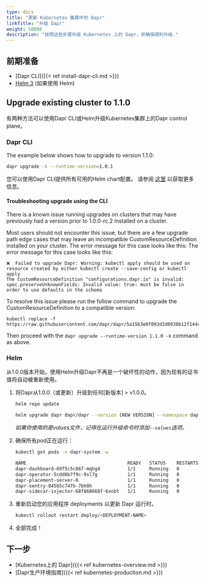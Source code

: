 ```yaml
---
type: docs
title: "更新 Kubernetes 集群中的 Dapr"
linkTitle: "升级 Dapr"
weight: 50000
description: "按照这些步骤升级 Kubernetes 上的 Dapr，并确保顺利升级."
---
```


## 前期准备

- [Dapr CLI]({{< ref install-dapr-cli.md >}})
- [Helm 3](https://github.com/helm/helm/releases) (如果使用 Helm)

## Upgrade existing cluster to 1.1.0
有两种方法可以使用Dapr CLI或Helm升级Kubernetes集群上的Dapr control plane。

### Dapr CLI

The example below shows how to upgrade to version 1.1.0:

  ```bash
  dapr upgrade -k --runtime-version=1.0.1
  ```

您可以使用Dapr CLI提供所有可用的Helm chart配置。 请参阅 [这里](https://github.com/dapr/cli#supplying-helm-values) 以获取更多信息。

#### Troubleshooting upgrade using the CLI

There is a known issue running upgrades on clusters that may have previously had a version prior to 1.0.0-rc.2 installed on a cluster.

Most users should not encounter this issue, but there are a few upgrade path edge cases that may leave an incompatible CustomResourceDefinition installed on your cluster. The error message for this case looks like this: The error message for this case looks like this:

```
❌  Failed to upgrade Dapr: Warning: kubectl apply should be used on resource created by either kubectl create --save-config or kubectl apply
The CustomResourceDefinition "configurations.dapr.io" is invalid: spec.preserveUnknownFields: Invalid value: true: must be false in order to use defaults in the schema

```

To resolve this issue please run the follow command to upgrade the CustomResourceDefinition to a compatible version:

```
kubectl replace -f https://raw.githubusercontent.com/dapr/dapr/5a15b3e0f093d2d0938b12f144c7047474a290fe/charts/dapr/crds/configuration.yaml
```

Then proceed with the `dapr upgrade --runtime-version 1.1.0 -k` command as above.

### Helm

从1.0.0版本开始，使用Helm升级Dapr不再是一个破坏性的动作，因为现有的证书值将自动被重新使用。

1. 将Dapr从1.0.0（或更新）升级到任何[新版本] > v1.0.0。

   ```bash
   helm repo update
   ```

   ```bash
   helm upgrade dapr dapr/dapr --version [NEW VERSION] --namespace dapr-system --wait
   ```
   *如果你使用的是values文件，记得在运行升级命令时添加`--values`选项。*

2. 确保所有pod正在运行：

   ```bash
   kubectl get pods -n dapr-system -w

   NAME                                     READY   STATUS    RESTARTS   AGE
   dapr-dashboard-69f5c5c867-mqhg4          1/1     Running   0          42s
   dapr-operator-5cdd6b7f9c-9sl7g           1/1     Running   0          41s
   dapr-placement-server-0                  1/1     Running   0          41s
   dapr-sentry-84565c747b-7bh8h             1/1     Running   0          35s
   dapr-sidecar-injector-68f868668f-6xnbt   1/1     Running   0          41s
   ```

3. 重新启动您的应用程序 deployments 以更新 Dapr 运行时。

   ```bash
   kubectl rollout restart deploy/<DEPLOYMENT-NAME>
   ```

4. 全部完成！

## 下一步

- [Kubernetes上的 Dapr]({{< ref kubernetes-overview.md >}})
- [Dapr生产环境指南]({{< ref kubernetes-production.md >}})
